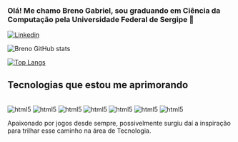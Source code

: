### Olá! Me chamo Breno Gabriel, sou graduando em Ciência da Computação pela Universidade Federal de Sergipe 👋

[![Linkedin](https://img.shields.io/badge/LinkedIn-0077B5?style=for-the-badge&logo=linkedin&logoColor=white)]([https://](https://www.linkedin.com/in/breno-gabriel-da-silva-sacerdote))

![Breno GitHub stats](https://github-readme-stats.vercel.app/api?username=brenog4briel&show_icons=true&theme=radical)

[![Top Langs](https://github-readme-stats.vercel.app/api/top-langs/?username=brenog4briel&layout=donut)](https://github.com/anuraghazra/github-readme-stats)

## Tecnologias que estou me aprimorando

<div style="display:inline-block"> <br/>
    <img src="https://img.shields.io/badge/HTML5-E34F26?style=for-the-badge&logo=html5&logoColor=white" alt="html5" />
    <img src="https://img.shields.io/badge/CSS3-1572B6?style=for-the-badge&logo=css3&logoColor=white" alt="html5" />
    <img src="https://img.shields.io/badge/JavaScript-F7DF1E?style=for-the-badge&logo=javascript&logoColor=black" alt="html5" />
    <img src="https://img.shields.io/badge/Node.js-43853D?style=for-the-badge&logo=node.js&logoColor=white" alt="html5" />
    <img src="https://img.shields.io/badge/TypeScript-007ACC?style=for-the-badge&logo=typescript&logoColor=white" alt="html5" />
    <img src="https://img.shields.io/badge/React-20232A?style=for-the-badge&logo=react&logoColor=61DAFB" alt="html5" />
    <img src="https://img.shields.io/badge/MySQL-00000F?style=for-the-badge&logo=mysql&logoColor=white" alt="html5" />
</div> <br/>

Apaixonado por jogos desde sempre, possivelmente surgiu daí a inspiração para trilhar esse caminho na área de Tecnologia.
